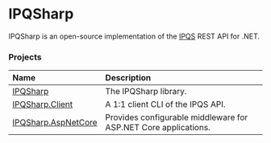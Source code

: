 # IPQSharp
IPQSharp is an open-source implementation of the [IPQS](https://www.ipqualityscore.com/documentation/overview) REST API for .NET.

### Projects
|Name|Description|
|:-|:-|
|[IPQSharp](./src/IPSharp.Library)|The IPQSharp library.|
|[IPQSharp.Client](./src/IPQSharp.Client.Tool)|A 1:1 client CLI of the IPQS API.|
|[IPQSharp.AspNetCore](./src/IPQSharp.AspNetCore.Library)|Provides configurable middleware for ASP.NET Core applications.|

